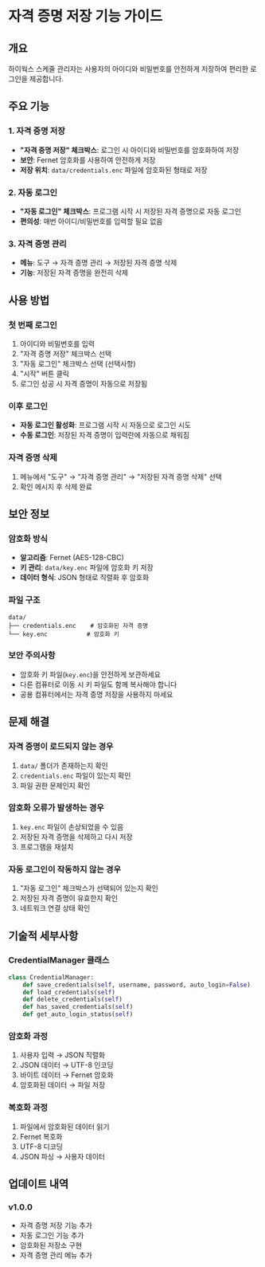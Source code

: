# 자격 증명 저장 기능 가이드

## 개요

하이웍스 스케줄 관리자는 사용자의 아이디와 비밀번호를 안전하게 저장하여 편리한 로그인을 제공합니다.

## 주요 기능

### 1. 자격 증명 저장
- **"자격 증명 저장" 체크박스**: 로그인 시 아이디와 비밀번호를 암호화하여 저장
- **보안**: Fernet 암호화를 사용하여 안전하게 저장
- **저장 위치**: `data/credentials.enc` 파일에 암호화된 형태로 저장

### 2. 자동 로그인
- **"자동 로그인" 체크박스**: 프로그램 시작 시 저장된 자격 증명으로 자동 로그인
- **편의성**: 매번 아이디/비밀번호를 입력할 필요 없음

### 3. 자격 증명 관리
- **메뉴**: 도구 → 자격 증명 관리 → 저장된 자격 증명 삭제
- **기능**: 저장된 자격 증명을 완전히 삭제

## 사용 방법

### 첫 번째 로그인
1. 아이디와 비밀번호를 입력
2. "자격 증명 저장" 체크박스 선택
3. "자동 로그인" 체크박스 선택 (선택사항)
4. "시작" 버튼 클릭
5. 로그인 성공 시 자격 증명이 자동으로 저장됨

### 이후 로그인
- **자동 로그인 활성화**: 프로그램 시작 시 자동으로 로그인 시도
- **수동 로그인**: 저장된 자격 증명이 입력란에 자동으로 채워짐

### 자격 증명 삭제
1. 메뉴에서 "도구" → "자격 증명 관리" → "저장된 자격 증명 삭제" 선택
2. 확인 메시지 후 삭제 완료

## 보안 정보

### 암호화 방식
- **알고리즘**: Fernet (AES-128-CBC)
- **키 관리**: `data/key.enc` 파일에 암호화 키 저장
- **데이터 형식**: JSON 형태로 직렬화 후 암호화

### 파일 구조
```
data/
├── credentials.enc    # 암호화된 자격 증명
└── key.enc           # 암호화 키
```

### 보안 주의사항
- 암호화 키 파일(`key.enc`)을 안전하게 보관하세요
- 다른 컴퓨터로 이동 시 키 파일도 함께 복사해야 합니다
- 공용 컴퓨터에서는 자격 증명 저장을 사용하지 마세요

## 문제 해결

### 자격 증명이 로드되지 않는 경우
1. `data/` 폴더가 존재하는지 확인
2. `credentials.enc` 파일이 있는지 확인
3. 파일 권한 문제인지 확인

### 암호화 오류가 발생하는 경우
1. `key.enc` 파일이 손상되었을 수 있음
2. 저장된 자격 증명을 삭제하고 다시 저장
3. 프로그램을 재설치

### 자동 로그인이 작동하지 않는 경우
1. "자동 로그인" 체크박스가 선택되어 있는지 확인
2. 저장된 자격 증명이 유효한지 확인
3. 네트워크 연결 상태 확인

## 기술적 세부사항

### CredentialManager 클래스
```python
class CredentialManager:
    def save_credentials(self, username, password, auto_login=False)
    def load_credentials(self)
    def delete_credentials(self)
    def has_saved_credentials(self)
    def get_auto_login_status(self)
```

### 암호화 과정
1. 사용자 입력 → JSON 직렬화
2. JSON 데이터 → UTF-8 인코딩
3. 바이트 데이터 → Fernet 암호화
4. 암호화된 데이터 → 파일 저장

### 복호화 과정
1. 파일에서 암호화된 데이터 읽기
2. Fernet 복호화
3. UTF-8 디코딩
4. JSON 파싱 → 사용자 데이터

## 업데이트 내역

### v1.0.0
- 자격 증명 저장 기능 추가
- 자동 로그인 기능 추가
- 암호화된 저장소 구현
- 자격 증명 관리 메뉴 추가 